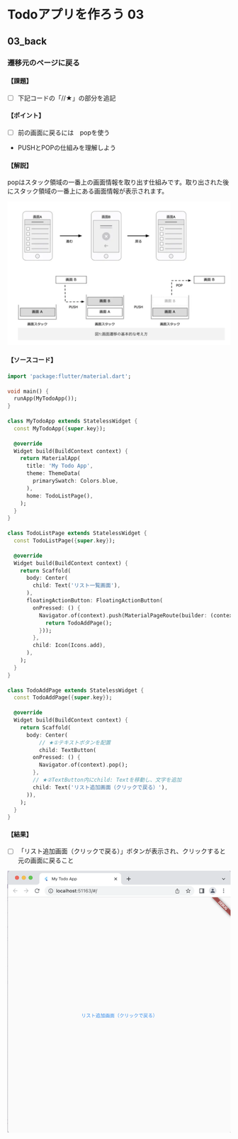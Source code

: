 # Todoアプリを作ろう 03

## 03_back

### 遷移元のページに戻る

#### **【課題】**

- [ ] 下記コードの「//★」の部分を追記

#### **【ポイント】**

- [ ] 前の画面に戻るには　popを使う
- PUSHとPOPの仕組みを理解しよう

#### **【解説】**

popはスタック領域の一番上の画面情報を取り出す仕組みです。取り出された後にスタック領域の一番上にある画面情報が表示されます。

![結果](img/02c_link.png)

#### **【ソースコード】**

```Dart
import 'package:flutter/material.dart';

void main() {
  runApp(MyTodoApp());
}

class MyTodoApp extends StatelessWidget {
  const MyTodoApp({super.key});

  @override
  Widget build(BuildContext context) {
    return MaterialApp(
      title: 'My Todo App',
      theme: ThemeData(
        primarySwatch: Colors.blue,
      ),
      home: TodoListPage(),
    );
  }
}

class TodoListPage extends StatelessWidget {
  const TodoListPage({super.key});

  @override
  Widget build(BuildContext context) {
    return Scaffold(
      body: Center(
        child: Text('リスト一覧画面'),
      ),
      floatingActionButton: FloatingActionButton(
        onPressed: () {
          Navigator.of(context).push(MaterialPageRoute(builder: (context) {
            return TodoAddPage();
          }));
        },
        child: Icon(Icons.add),
      ),
    );
  }
}

class TodoAddPage extends StatelessWidget {
  const TodoAddPage({super.key});

  @override
  Widget build(BuildContext context) {
    return Scaffold(
      body: Center(
          // ★①テキストボタンを配置
          child: TextButton(
        onPressed: () {
          Navigator.of(context).pop();
        },
        // ★②TextButton内にchild: Textを移動し、文字を追加
        child: Text('リスト追加画面（クリックで戻る）'),
      )),
    );
  }
}

```

#### **【結果】**  

- [ ] 「リスト追加画面（クリックで戻る）」ボタンが表示され、クリックすると元の画面に戻ること

![結果](img/03_result.png)
